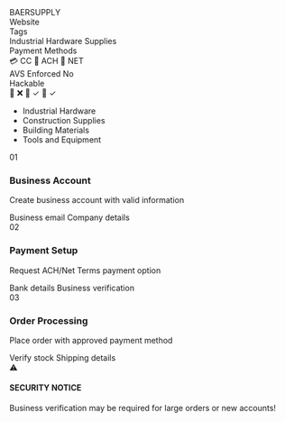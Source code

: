 <div class="guide-container">
  <div class="cyber-grid"></div>
  
  <div class="guide-header">
    <div class="neon-text" data-text="BAERSUPPLY">BAERSUPPLY</div>
    <div class="cyber-line"></div>
  </div>

  <div class="guide-info">
    <AccordionItem type="cyber" title="Target Information:" icon="🎯" status="QUICKBOOKS EINVOICE">
      <div class="info-grid">
        <div class="info-item">
          <span class="label">Website</span>
          <WebsiteMetadata url="https://www.baersupply.com" />
        </div>
        <div class="info-item">
          <span class="label">Tags</span>
          <div class="tags">
            <span class="tag">Industrial</span>
            <span class="tag">Hardware</span>
            <span class="tag">Supplies</span>
          </div>
        </div>
        <div class="info-item">
          <span class="label">Payment Methods</span>
          <div class="payment-methods">
            <span class="payment-chip" title="Credit Card">
              <span class="chip-icon">💳</span>
              <span class="chip-text">CC</span>
            </span>
            <span class="payment-chip" title="Bank Transfer">
              <span class="chip-icon">🏦</span>
              <span class="chip-text">ACH</span>
            </span>
            <span class="payment-chip" title="Net Terms">
              <span class="chip-icon">📅</span>
              <span class="chip-text">NET</span>
            </span>
          </div>
        </div>
        <div class="info-item">
          <span class="label">AVS Enforced</span>
          <span class="value no">No</span>
        </div>
        <div class="info-item">
          <span class="label">Hackable</span>
          <div class="hackable-options">
            <span class="option unavailable" title="Email Access">📧 ❌</span>
            <span class="option" title="Direct Access">🔑 ✓</span>
            <span class="option" title="Cookie Access">🍪 ✓</span>
          </div>
        </div>
      </div>
    </AccordionItem>
  </div>

  <div class="guide-content">
    <AccordionItem type="neon" title="Product Categories" icon="📋" status="INFO">
      <ul class="requirements-list">
        <li>Industrial Hardware</li>
        <li>Construction Supplies</li>
        <li>Building Materials</li>
        <li>Tools and Equipment</li>
      </ul>
    </AccordionItem>
    <AccordionItem type="hologram" title="Step-by-Step Guide" icon="📝" status="GUIDE">
      <div class="steps">
        <div class="step">
          <div class="step-number">01</div>
          <div class="step-content">
            <h3>Business Account</h3>
            <p>Create business account with valid information</p>
            <div class="step-notes">
              <span class="note">Business email</span>
              <span class="note">Company details</span>
            </div>
          </div>
        </div>
        <div class="step">
          <div class="step-number">02</div>
          <div class="step-content">
            <h3>Payment Setup</h3>
            <p>Request ACH/Net Terms payment option</p>
            <div class="step-notes">
              <span class="note">Bank details</span>
              <span class="note">Business verification</span>
            </div>
          </div>
        </div>
        <div class="step">
          <div class="step-number">03</div>
          <div class="step-content">
            <h3>Order Processing</h3>
            <p>Place order with approved payment method</p>
            <div class="step-notes">
              <span class="note">Verify stock</span>
              <span class="note">Shipping details</span>
            </div>
          </div>
        </div>
      </div>
    </AccordionItem>
  </div>

  <div class="guide-warnings">
    <div class="warning-card">
      <div class="warning-icon">
        <div class="warning-circle">
          <span class="warning-symbol">⚠️</span>
        </div>
      </div>
      <div class="warning-content">
        <h4 class="glitch-text" data-text="SECURITY NOTICE">SECURITY NOTICE</h4>
        <p>Business verification may be required for large orders or new accounts!</p>
      </div>
      <div class="warning-scanner"></div>
    </div>
  </div>
</div>

<style>
/* Same styles as APSX guide */
</style>
